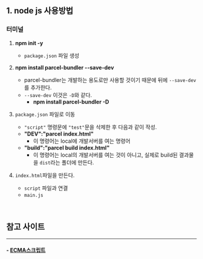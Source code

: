 ## 1. node js 사용방법

### 터미널

1. **npm init -y**
    - `package.json` 파일 생성

2. **npm install parcel-bundler --save-dev**
    - parcel-bundler는 개발하는 용도로만 사용할 것이기 때문에 뒤에 `--save-dev`를 추가한다. 
    - `--save-dev` 이것은 `-D`와 같다.
        - **npm install parcel-bundler -D**
3. `package.json` 파일로 이동
     - `"script"` 명령문에 `"test"`문을 삭제한 후 다음과 같이 작성.
     - **"DEV":"parcel index.html"**
        - 이 명령어는 local에 개발서버를 여는 명령어
     - **"build":"parcel build index.html"**
        - 이 명령어는 local의 개발서버를 여는 것이 아니고, 실제로 build된 결과물을 `dist`라는 폴더에 만든다.
4. `index.html`파일을 만든다.
    - `script` 파일과 연결
    - `main.js`

<br>


## 참고 사이트
---
#### - [ECMA스크립트](https://ko.wikipedia.org/wiki/ECMA%EC%8A%A4%ED%81%AC%EB%A6%BD%ED%8A%B8)